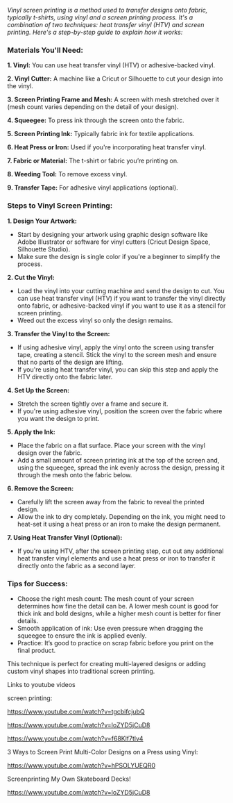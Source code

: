 
*Vinyl screen printing is a method used to transfer designs onto fabric, typically t-shirts, using vinyl and a screen printing process. It's a combination of two techniques: heat transfer vinyl (HTV) and screen printing. Here's a step-by-step guide to explain how it works:*

### Materials You'll Need:

**1. Vinyl:** You can use heat transfer vinyl (HTV) or adhesive-backed vinyl.

**2. Vinyl Cutter:** A machine like a Cricut or Silhouette to cut your design into the vinyl.

**3. Screen Printing Frame and Mesh:** A screen with mesh stretched over it (mesh count varies depending on the detail of your design).

**4. Squeegee:** To press ink through the screen onto the fabric.

**5. Screen Printing Ink:** Typically fabric ink for textile applications.

**6. Heat Press or Iron:** Used if you're incorporating heat transfer vinyl.

**7. Fabric or Material:** The t-shirt or fabric you’re printing on.

**8. Weeding Tool:** To remove excess vinyl.

**9. Transfer Tape:** For adhesive vinyl applications (optional).

### Steps to Vinyl Screen Printing:

**1. Design Your Artwork:**
- Start by designing your artwork using graphic design software like Adobe Illustrator or software for vinyl cutters (Cricut Design Space, Silhouette Studio).
- Make sure the design is single color if you're a beginner to simplify the process.

**2. Cut the Vinyl:**
- Load the vinyl into your cutting machine and send the design to cut. You can use heat transfer vinyl (HTV) if you want to transfer the vinyl directly onto fabric, or adhesive-backed vinyl if you want to use it as a stencil for screen printing.
- Weed out the excess vinyl so only the design remains.

**3. Transfer the Vinyl to the Screen:**
- If using adhesive vinyl, apply the vinyl onto the screen using transfer tape, creating a stencil. Stick the vinyl to the screen mesh and ensure that no parts of the design are lifting.
- If you're using heat transfer vinyl, you can skip this step and apply the HTV directly onto the fabric later.

**4. Set Up the Screen:**
- Stretch the screen tightly over a frame and secure it.
- If you're using adhesive vinyl, position the screen over the fabric where you want the design to print.

**5. Apply the Ink:**
- Place the fabric on a flat surface. Place your screen with the vinyl design over the fabric.
- Add a small amount of screen printing ink at the top of the screen and, using the squeegee, spread the ink evenly across the design, pressing it through the mesh onto the fabric below.

**6. Remove the Screen:**
- Carefully lift the screen away from the fabric to reveal the printed design.
- Allow the ink to dry completely. Depending on the ink, you might need to heat-set it using a heat press or an iron to make the design permanent.

**7. Using Heat Transfer Vinyl (Optional):**
- If you're using HTV, after the screen printing step, cut out any additional heat transfer vinyl elements and use a heat press or iron to transfer it directly onto the fabric as a second layer.

### Tips for Success:

- Choose the right mesh count: The mesh count of your screen determines how fine the detail can be. A lower mesh count is good for thick ink and bold designs, while a higher mesh count is better for finer details.
- Smooth application of ink: Use even pressure when dragging the squeegee to ensure the ink is applied evenly.
- Practice: It’s good to practice on scrap fabric before you print on the final product.

This technique is perfect for creating multi-layered designs or adding custom vinyl shapes into traditional screen printing.


Links to youtube videos

screen printing:

<https://www.youtube.com/watch?v=tgcbifcjubQ>


<https://www.youtube.com/watch?v=loZYD5jCuD8>


<https://www.youtube.com/watch?v=f68Klf7tlv4>


3 Ways to Screen Print Multi-Color Designs on a Press using Vinyl:

<https://www.youtube.com/watch?v=hPSOLYUEQR0>


Screenprinting My Own Skateboard Decks!

<https://www.youtube.com/watch?v=loZYD5jCuD8>






